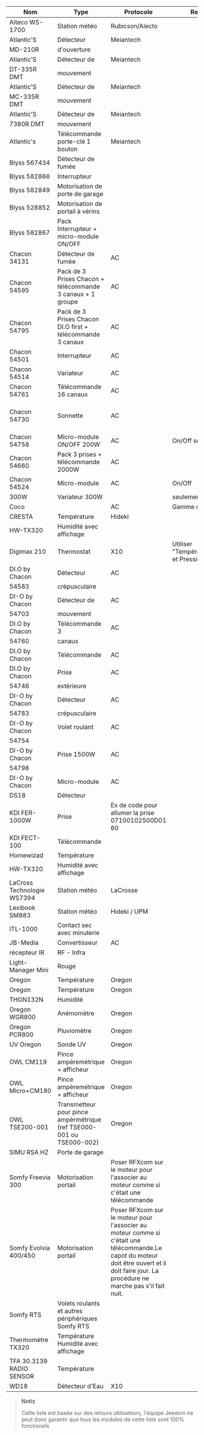 | Nom            | Type           | Protocole      | Remarque       | Lien           |
|----------------|----------------|----------------|----------------|----------------|
| Alteco WS-1700 | Station météo  | Rubicson/Alecto              |                |                |
| Atlantic'S     | Détecteur      | Meiantech      |                |                |
| MD-210R        | d'ouverture    |                |                |                |
| Atlantic'S     | Détecteur de   | Meiantech      |                |                |
| DT-335R DMT    | mouvement      |                |                |                |
| Atlantic'S     | Détecteur de   | Meiantech      |                |                |
| MC-335R DMT    | mouvement      |                |                |                |
| Atlantic'S     | Détecteur de   | Meiantech      |                |                |
| 7380R DMT      | mouvement      |                |                |                |
| Atlantic's     | Télécommande porte-clé 1 bouton   | Meiantech      |                |                |
| Blyss 567434   | Détecteur de fumée  |                |                |                |
| Blyss 582866   | Interrupteur   |                |                |                |
| Blyss 582849   | Motorisation de porte de garage |                |                |                |
| Blyss 528852   | Motorisation de portail à vérins  |                |                |                |
| Blyss 582867   | Pack Interrupteur + micro-module ON/OFF         |                |                |                |
| Chacon 34131   | Détecteur de fumée  | AC             |                |                |
| Chacon 54595   | Pack de 3 Prises Chacon  + télécommande 3 canaux + 1 groupe     | AC             |                |                |
| Chacon 54795   | Pack de 3 Prises Chacon  DI.O first + télécommande 3 canaux      | AC             |                |                |
| Chacon 54501   | Interrupteur   | AC             |                |                |
| Chacon 54514   | Variateur      | AC             |                |                |
| Chacon 54761   | Télécommande 16 canaux    | AC             |                |                |
| Chacon 54730   | Sonnette       | AC             |                | [Acheter](http://www.domadoo.fr/fr/peripheriques/574-chacon-di-o-carillon-sans-fil-e nfichable.html)              |
| Chacon 54758   | Micro-module ON/OFF 200W   | AC             | On/Off seulement        |                |
| Chacon 54660   | Pack 3 prises + télécommande 2000W  | AC             |                |                |
| Chacon 54524   | Micro-module   | AC             | On/Off         |                |
| 300W           | Variateur 300W |                | seulement      |                |
| Coco           |                | AC             | Gamme complète | [Acheter](http://www.domotique-store.fr/36_coco-devient-trust-smart-home)            |
| CRESTA         | Température    | Hideki         |                |                |
| HW-TX320       | Humidité avec affichage      |                |                |                |
| Digimax 210    | Thermostat     | X10            | Utiliser "Température,Humidité et Pression - Défaut"        |                |
| DI.O by Chacon | Détecteur      | AC             |                |                |
| 54583          | crépusculaire  |                |                |                |
| DI-O by Chacon | Détecteur de   | AC             |                |                |
| 54703          | mouvement      |                |                |                |
| DI.O by Chacon | Télécommande 3 | AC             |                |                |
| 54760          | canaux         |                |                |                |
| DI.O by Chacon | Télécommande   | AC             |                | [Acheter](http://www.domadoo.fr/produit,1528,15,CHACON-T%E5%B9%A8%E5%B6%B0ommande-16-canaux-Blanche-%28gamme-DI-O%29.htm)      |
| DI.O by Chacon | Prise          | AC             |                |                |
| 54746          | extérieure     |                |                |                |
| DI-O by Chacon | Détecteur      | AC             |                |                |
| 54783          | crépusculaire  |                |                |                |
| DI-O by Chacon | Volet roulant  | AC             |                |                |
| 54754          |                |                |                |                |
| DI-O by Chacon | Prise 1500W    | AC             |                |                |
| 54798          |                |                |                |                |
| DI-O by Chacon | Micro-module   | AC             |                | [Acheter](http://www.domadoo.fr/fr/peripheriques/2999-chacon-micromodule-pour-prise-murale-3500w-5411478547907.html) |
| DS18           | Détecteur      |                |                | [Acheter](http://www.planete-domotique.com/ds18-detecteur-de-porte-fenetre-sans-fil.html)          |
| KDI FER-1000W  | Prise          | Ex de code pour allumer la prise 07100102500D01 60             |                |                |
| KDI FECT-100   | Télécommande   |                |                |                |
| Homewizad      | Température    |                |                |                |
| HW-TX320       | Humidité avec affichage      |                |                |                |
| LaCross Technologie WS7394       | Station météo  | LaCrosse       |                |                |
| Lexibook SM883 | Station météo  | Hideki / UPM   |                |                |
| ITL-1000       | Contact sec avec minuterie |                |                |                |
| JB-Media       | Convertisseur  | AC             |                |                |
| récepteur IR   | RF - Infra     |                |                |                |
| Light-Manager Mini | Rouge          |                |                |                |
| Oregon         | Température    | Oregon         |                | [Acheter](http://my-domotique.com/store/index.php?id_product=48&controller=product&id_lang=2)      |
| Oregon         | Température    | Oregon         |                |                |
| THGN132N       | Humidité       |                |                |                |
| Oregon WGR800  | Anémomètre     | Oregon         |                |                |
| Oregon PCR800  | Pluviomètre    | Oregon         |                |                |
| UV Oregon      | Sonde UV       | Oregon         |                | [Acheter](http://www.domadoo.fr/fr/peripheriques/2129-oregon-scientific-sonde-uv-uvn800-pour-station-pro.html)   |
| OWL CM119      | Pince ampèremétrique + afficheur          | Oregon         |                |                |
| OWL Micro+CM180     | Pince ampèremétrique + afficheur         | Oregon         |                |                |
| OWL TSE200-001 | Transmetteur pour pince ampèrmétrique (ref TSE000-001 ou TSE000-002)  | Oregon         |                |                |
| SIMU RSA HZ    | Porte de garage         |                |                |                |
| Somfy Freevia 300  | Motorisation portail   | Poser RFXcom sur le moteur pour l'associer au moteur comme si c'était une télécommande   |                |                |
| Somfy Evolvia 400/450 | Motorisation portail   | Poser RFXcom sur le moteur pour l'associer au moteur comme si c'était une télécommande.Le capot du moteur doit être ouvert et il doit faire jour. La procédure ne marche pas s'il fait nuit.          |                |                |
| Somfy RTS      | Volets roulants et autres périphériques Somfy RTS      |                |                |                |
| Thermomètre TX320   | Température Humidité avec affichage      |                |                |                |
| TFA 30.3139 RADIO SENSOR    | Température    |                |                |                |
| WD18           | Détecteur d'Eau     | X10            |                |                |

> **Notiz**
>
> Cette liste est basée sur des retours utilisateurs, l'équipe Jeedom ne
> peut donc garantir que tous les modules de cette liste sont 100%
> fonctionels
